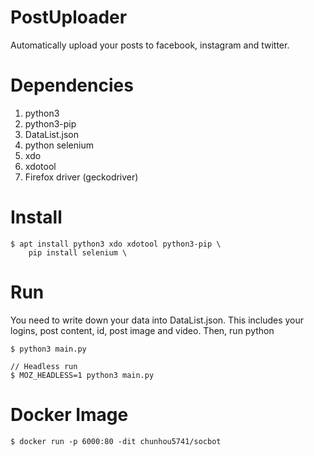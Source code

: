 # PostUploader
Automatically upload your posts to facebook, instagram and twitter. 

# Dependencies
1. python3 
2. python3-pip
3. DataList.json
4. python selenium
5. xdo
6. xdotool
7. Firefox driver (geckodriver)

# Install 
```
$ apt install python3 xdo xdotool python3-pip \
	pip install selenium \
```
# Run 
You need to write down your data into DataList.json. This includes your logins, post content, id, post image and video. Then, run python
```
$ python3 main.py 

// Headless run
$ MOZ_HEADLESS=1 python3 main.py
```

# Docker Image 
```
$ docker run -p 6000:80 -dit chunhou5741/socbot
```
